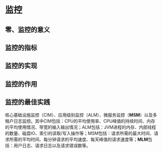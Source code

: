 # 监控

## 零、监控的意义



## 监控的指标



## 监控的实现



## 监控的作用



## 监控的最佳实践







核心基础设施监控（CIM）、应用级别监控（ALM）、微服务监控（**MSM**）以及多租户日志监控。其中CIM包括：CPU的平均使用率、CPU峰值的持续时间、内存的平均使用情况、带宽的输入输出情况；ALM包括：JVM进程的内存、内部线程的数量、磁盘IO、索引的读取/写入操作等；MSM包括：请求所需的最大时间、请求所需的平均时间、每分钟请求的平均速度、每天峰值的请求速度等；**MLM**包括：用户日志、请求日志以及请求错误数等。